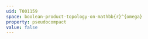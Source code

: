 ```yaml
---
uid: T001159
space: boolean-product-topology-on-mathbb{r}^{omega}
property: pseudocompact
value: false
---
```

